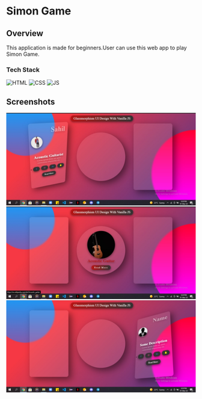 <h1>Simon Game</h1>

<h2>Overview</h2>

<p>This application is made for beginners.User can use this web app to play Simon Game.</p>

<h3>Tech Stack</h3>

![HTML](https://img.shields.io/badge/html5%20-%23E34F26.svg?&style=for-the-badge&logo=html5&logoColor=white)
![CSS](https://img.shields.io/badge/css3%20-%231572B6.svg?&style=for-the-badge&logo=css3&logoColor=white)
![JS](https://img.shields.io/badge/javascript%20-%23323330.svg?&style=for-the-badge&logo=javascript&logoColor=%23F7DF1E)

## Screenshots
![Demo1](https://raw.githubusercontent.com/CoderSahil128/WebDev-ProjectKart/master/Animated-Glassmorphism-Vanila-Js/Demo1.jpeg)
![Demo2](https://raw.githubusercontent.com/CoderSahil128/WebDev-ProjectKart/master/Animated-Glassmorphism-Vanila-Js/Demo2.jpeg)
![Demo3](https://raw.githubusercontent.com/CoderSahil128/WebDev-ProjectKart/master/Animated-Glassmorphism-Vanila-Js/Demo3.jpeg)